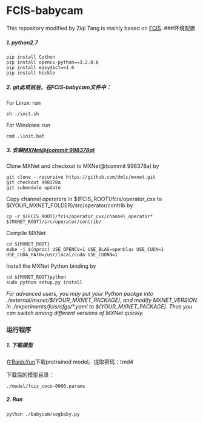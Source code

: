 # FCIS-babycam
This repository modified by Ziqi Tang is mainly based on [FCIS](https://github.com/msracver/FCIS).
###环境配置
##### 1. python***2.7***

	pip install Cython
	pip install opencv-python==3.2.0.6
	pip install easydict==1.6
	pip install hickle
	
##### 2. git此项目后，在FCIS-babycam文件中：

For Linux: run 
	
	sh ./init.sh
	
For Windows: run

	cmd .\init.bat
##### 3. 安装[MXNet@(commit 998378a)](https://github.com/apache/incubator-mxnet/tree/998378a)

Clone MXNet and checkout to MXNet@(commit 998378a) by
	
	git clone --recursive https://github.com/dmlc/mxnet.git
	git checkout 998378a
	git submodule update
	
 Copy channel operators in $(FCIS_ROOT)/fcis/operator_cxx to $(YOUR_MXNET_FOLDER)/src/operator/contrib by
 	
 	cp -r $(FCIS_ROOT)/fcis/operator_cxx/channel_operator* $(MXNET_ROOT)/src/operator/contrib/

Compile MXNet

	cd ${MXNET_ROOT}
	make -j $(nproc) USE_OPENCV=1 USE_BLAS=openblas USE_CUDA=1 USE_CUDA_PATH=/usr/local/cuda USE_CUDNN=1
	
Install the MXNet Python binding by

	cd ${MXNET_ROOT}python
	sudo python setup.py install
	
*For advanced users, you may put your Python packge into ./external/mxnet/$(YOUR_MXNET_PACKAGE), and modify MXNET_VERSION in ./experiments/fcis/cfgs/\*.yaml to $(YOUR_MXNET_PACKAGE). Thus you can switch among different versions of MXNet quickly.*

### 运行程序
##### 1. 下载模型
 在[BaiduYun](https://pan.baidu.com/s/1geOHioV)下载pretrained model。提取密码：tmd4

下载后的模型目录：

	./model/fcis_coco-0000.params

##### 2. Run
	python ./babycam/segbaby.py
